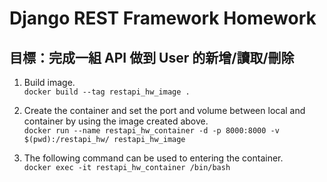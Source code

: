 # Django REST Framework Homework
## 目標：完成一組 API 做到 User 的新增/讀取/刪除

1. Build image. <br />
`docker build --tag restapi_hw_image .`

2. Create the container and set the port and volume between local and container by using the image created above. <br />
`docker run --name restapi_hw_container -d -p 8000:8000 -v $(pwd):/restapi_hw/ restapi_hw_image` 

3. The following command can be used to entering the container. <br />
`docker exec -it restapi_hw_container /bin/bash`